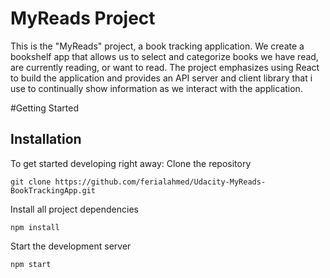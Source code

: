 # MyReads Project
This is the "MyReads" project, a book tracking application. We create a bookshelf app that allows us to select and categorize books we have read, are currently reading, or want to read. The project emphasizes using React to build the application and provides an API server and client library that i use to continually show information as we interact with the application.

#Getting Started
## Installation

To get started developing right away:
 Clone the repository

    git clone https://github.com/ferialahmed/Udacity-MyReads-BookTrackingApp.git
 Install all project dependencies 
    
    npm install
    
 Start the development server
    
    npm start
